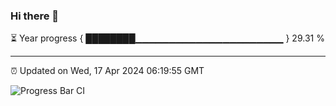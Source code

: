 ### Hi there 👋

⏳ Year progress { ████████▁▁▁▁▁▁▁▁▁▁▁▁▁▁▁▁▁▁▁▁▁▁ } 29.31 %

---

⏰ Updated on Wed, 17 Apr 2024 06:19:55 GMT

![Progress Bar CI](https://github.com/liununu/liununu/workflows/Progress%20Bar%20CI/badge.svg)
